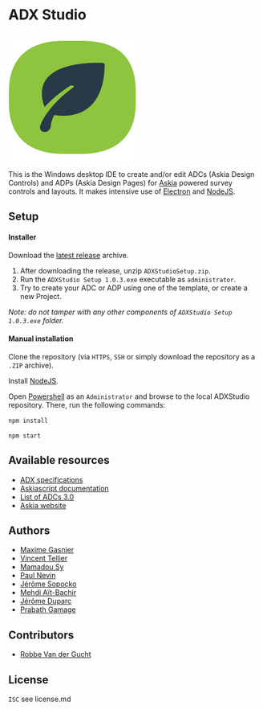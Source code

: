 ADX Studio
==========

![ADX Studio](https://github.com/AskiaADX/ADXStudio/blob/develop/adxstudio.png?raw=true)

This is the Windows desktop IDE to create and/or edit ADCs (Askia Design Controls) and ADPs (Askia Design Pages) for [Askia](http://www.askia.com/) powered survey controls and layouts. It makes intensive use of [Electron](https://github.com/atom/electron) and [NodeJS](https://nodejs.org/en/).

Setup
-----

#### Installer

Download the [latest release](https://github.com/AskiaADX/ADXStudio/releases/latest) archive.

1.	After downloading the release, unzip `ADXStudioSetup.zip`.
2.	Run the `ADXStudio Setup 1.0.3.exe` executable as `administrator`.
3.	Try to create your ADC or ADP using one of the template, or create a new Project.

*Note: do not tamper with any other components of `ADXStudio Setup 1.0.3.exe` folder.*

#### Manual installation

Clone the repository (via `HTTPS`, `SSH` or simply download the repository as a `.ZIP` archive).

Install [NodeJS](https://nodejs.org/download/).

Open [Powershell](https://msdn.microsoft.com/en-us/dd742419) as an `Administrator` and browse to the local ADXStudio repository.
There, run the following commands:

```
npm install
```

```
npm start
```

Available resources
-------------------

-	[ADX specifications](https://github.com/AskiaADX/ADXStudio/wiki)
-	[Askiascript documentation](askiascript2_introduction_to_askiascript_2)
-	[List of ADCs 3.0](https://support.askia.com/hc/en-us/sections/200009182-askia-design-control-ADC-3-0-Javascript-)
-	[Askia website](https://askia.com/)

Authors
-------

-  [Maxime Gasnier](https://github.com/Maximeesilv)
-  [Vincent Tellier](https://github.com/VincentTel)
-  [Mamadou Sy](https://github.com/MamadouSy)
-  [Paul Nevin](https://github.com/uncleserb)
-  [Jérôme Sopoçko](https://github.com/BadJerry)
-  [Mehdi Aït-Bachir](https://github.com/AskiaMehdi)
-  [Jérôme Duparc](https://github.com/Djedj)
-  [Prabath Gamage](https://github.com/prabathgamage)

Contributors
------------

- [Robbe Van der Gucht](https://github.com/sir-ragna)

License
-------

`ISC` see license.md

